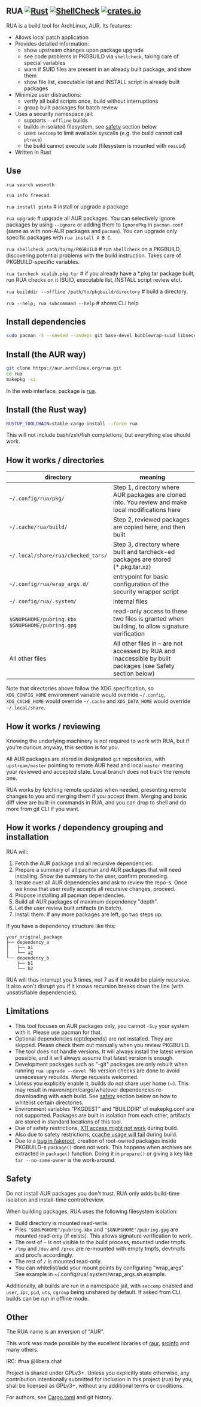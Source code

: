 ## RUA  [![Rust](https://github.com/vn971/rua/workflows/Rust/badge.svg)](https://github.com/vn971/rua/actions)  [![ShellCheck](https://github.com/vn971/rua/workflows/ShellCheck/badge.svg)](https://github.com/vn971/rua/actions)  [![crates.io](https://img.shields.io/crates/v/rua.svg)](https://crates.io/crates/rua)

RUA is a build tool for ArchLinux, AUR. Its features:

- Allows local patch application
- Provides detailed information:
  * show upstream changes upon package upgrade
  * see code problems in PKGBUILD via `shellcheck`, taking care of special variables
  * warn if SUID files are present in an already built package, and show them
  * show file list, executable list and INSTALL script in already built packages
- Minimize user distractions:
  * verify all build scripts once, build without interruptions
  * group built packages for batch review
- Uses a security namespace jail:
  * supports `--offline` builds
  * builds in isolated filesystem, see [safety](#Safety) section below
  * uses `seccomp` to limit available syscalls (e.g. the build cannot call `ptrace`)
  * the build cannot execute `sudo` (filesystem is mounted with `nosuid`)
- Written in Rust


## Use

`rua search wesnoth`

`rua info freecad`

`rua install pinta`  # install or upgrade a package

`rua upgrade`  # upgrade all AUR packages. You can selectively ignore packages by using `--ignore` or adding them to `IgnorePkg` in `pacman.conf` (same as with non-AUR packages and `pacman`). You can upgrade only specific packages with `rua install A B C`.

`rua shellcheck path/to/my/PKGBUILD`  # run `shellcheck` on a PKGBUILD, discovering potential problems with the build instruction. Takes care of PKGBUILD-specific variables.

`rua tarcheck xcalib.pkg.tar`  # if you already have a *.pkg.tar package built, run RUA checks on it (SUID, executable list, INSTALL script review etc).

`rua builddir --offline /path/to/pkgbuild/directory`  # build a directory.

`rua --help; rua subcommand --help`  # shows CLI help


## Install dependencies
```sh
sudo pacman -S --needed --asdeps git base-devel bubblewrap-suid libseccomp xz shellcheck cargo
```


## Install (the AUR way)
```sh
git clone https://aur.archlinux.org/rua.git
cd rua
makepkg -si
```
In the web interface, package is [rua](https://aur.archlinux.org/packages/rua/).


## Install (the Rust way)
```sh
RUSTUP_TOOLCHAIN=stable cargo install --force rua
```

This will not include bash/zsh/fish completions, but everything else should work.


## How it works / directories
| directory | meaning |
| ------------- | ------------- |
| `~/.config/rua/pkg/` | Step 1, directory where AUR packages are cloned into. You review and make local modifications here |
| `~/.cache/rua/build/` | Step 2, reviewed packages are copied here, and then built |
| `~/.local/share/rua/checked_tars/` | Step 3, directory where built and tarcheck-ed packages are stored (*.pkg.tar.xz) |
| `~/.config/rua/wrap_args.d/` | entrypoint for basic configuration of the security wrapper script |
| `~/.config/rua/.system/` | internal files |
| `$GNUPGHOME/pubring.kbx` <br/> `$GNUPGHOME/pubring.gpg` | read-only access to these two files is granted when building, to allow signature verification |
| All other files | All other files in `~` are not accessed by RUA and inaccessible by built packages (see Safety section below) |

Note that directories above follow the XDG specification,
so `XDG_CONFIG_HOME` environment variable would override `~/.config`,
`XDG_CACHE_HOME` would override `~/.cache` and
`XDG_DATA_HOME` would override `~/.local/share`.

## How it works / reviewing
Knowing the underlying machinery is not required to work with RUA,
but if you're curious anyway, this section is for you.

All AUR packages are stored in designated `git` repositories,
with `upstream/master` pointing to remote AUR head and
local `master` meaning your reviewed and accepted state.
Local branch does not track the remote one.

RUA works by fetching remote updates when needed,
presenting remote changes to you and merging them if you accept them.
Merging and basic diff view are built-in commands in RUA, and you can
drop to shell and do more from git CLI if you want.


## How it works / dependency grouping and installation
RUA will:

1. Fetch the AUR package and all recursive dependencies.
1. Prepare a summary of all pacman and AUR packages that will need installing.
  Show the summary to the user, confirm proceeding.
1. Iterate over all AUR dependencies and ask to review the repo-s. 
  Once we know that user really accepts all recursive changes, proceed.
1. Propose installing all pacman dependencies.
1. Build all AUR packages of maximum dependency "depth".
1. Let the user review built artifacts (in batch).
1. Install them. If any more packages are left, go two steps up.

If you have a dependency structure like this:
```
your_original_package
├── dependency_a
│   ├── a1
│   └── a2
└── dependency_b
    ├── b1
    └── b2
```
RUA will thus interrupt you 3 times, not 7 as if it would be plainly recursive. It also won't disrupt you if it knows recursion breaks down the line (with unsatisfiable dependencies).


## Limitations

* This tool focuses on AUR packages only, you cannot `-Suy` your system with it. Please use pacman for that.
* Optional dependencies (optdepends) are not installed. They are skipped. Please check them out manually when you review PKGBUILD.
* The tool does not handle versions. It will always install the latest version possible, and it will always assume that latest version is enough.
* Development packages such as "-git" packages are only rebuilt when running `rua upgrade --devel`. No version checks are done to avoid unnecessary rebuilds. Merge requests welcomed.
* Unless you explicitly enable it, builds do not share user home (~). This may result in maven/npm/cargo/whatever dependencies re-downloading with each build. See [safety](#safety) section below on how to whitelist certain directories.
* Environment variables "PKGDEST" and "BUILDDIR" of makepkg.conf are not supported. Packages are built in isolation from each other, artifacts are stored in standard locations of this tool.
* Due of safety restrictions, [X11 access might not work](./docs/x11access.md) during build.
* Also due to safety restrictions, [ccache usage will fail](./docs/ccache.md) during build.
* Due to a [bug in fakeroot](https://bugs.debian.org/cgi-bin/bugreport.cgi?bug=909727), creation of root-owned packages inside PKGBUILD-s `package()` does not work. This happens when archives are extracted in `package()` function. Doing it in `prepare()` or giving a key like `tar --no-same-owner` is the work-around.


## Safety
Do not install AUR packages you don't trust. RUA only adds build-time isolation and install-time control/review.

When building packages, RUA uses the following filesystem isolation:

* Build directory is mounted read-write.
* Files `"$GNUPGHOME"/pubring.kbx` and `"$GNUPGHOME"/pubring.gpg` are mounted read-only (if exists). This allows signature verification to work.
* The rest of `~` is not visible to the build process, mounted under tmpfs.
* `/tmp` and `/dev` and `/proc` are re-mounted with empty tmpfs, devtmpfs and procfs accordingly.
* The rest of `/` is mounted read-only.
* You can whitelist/add your mount points by configuring "wrap_args". See example in ~/.config/rua/.system/wrap_args.sh.example.

Additionally, all builds are run in a namespace jail, with `seccomp` enabled
and `user`, `ipc`, `pid`, `uts`, `cgroup` being unshared by default.
If asked from CLI, builds can be run in offline mode.


## Other

The RUA name is an inversion of "AUR".

This work was made possible by the excellent libraries of
[raur](https://gitlab.com/davidbittner/raur),
[srcinfo](https://github.com/Morganamilo/srcinfo.rs)
and many others.

IRC: #rua @libera.chat

Project is shared under GPLv3+.
Unless you explicitly state otherwise, any contribution intentionally submitted
for inclusion in this project (rua) by you,
shall be licensed as GPLv3+, without any additional terms or conditions.

For authors, see [Cargo.toml](Cargo.toml) and git history.
